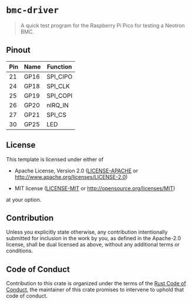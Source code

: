 # `bmc-driver`

> A quick test program for the Raspberry Pi Pico for testing a Neotron BMC.

## Pinout

| Pin | Name | Function |
| --- | ---- | -------- |
| 21  | GP16 | SPI_CIPO |
| 24  | GP18 | SPI_CLK  |
| 25  | GP19 | SPI_COPI |
| 26  | GP20 | nIRQ_IN  |
| 27  | GP21 | SPI_CS   |
| 30  | GP25 | LED      |

## License

This template is licensed under either of

- Apache License, Version 2.0 ([LICENSE-APACHE](LICENSE-APACHE) or
  http://www.apache.org/licenses/LICENSE-2.0)

- MIT license ([LICENSE-MIT](LICENSE-MIT) or http://opensource.org/licenses/MIT)

at your option.

## Contribution

Unless you explicitly state otherwise, any contribution intentionally submitted
for inclusion in the work by you, as defined in the Apache-2.0 license, shall be
dual licensed as above, without any additional terms or conditions.

## Code of Conduct

Contribution to this crate is organized under the terms of the [Rust Code of
Conduct][CoC], the maintainer of this crate promises to intervene to uphold that
code of conduct.

[CoC]: https://www.rust-lang.org/policies/code-of-conduct
[team]: https://github.com/rust-embedded/wg#the-cortex-m-team
